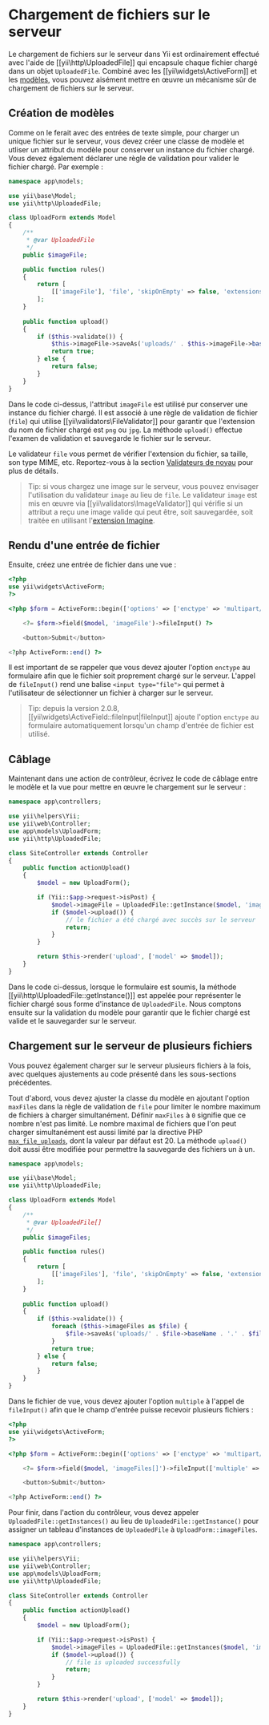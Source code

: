 Chargement de fichiers sur le serveur
=====================================

Le chargement de fichiers sur le serveur dans Yii est ordinairement effectué avec l'aide de [[yii\http\UploadedFile]] qui encapsule chaque fichier chargé dans un objet `UploadedFile`. Combiné avec les [[yii\widgets\ActiveForm]] et les [modèles](structure-models.md), vous pouvez aisément mettre en œuvre un mécanisme sûr de chargement de fichiers sur le serveur.


## Création de modèles <span id="creating-models"></span>

Comme on le ferait avec des entrées de texte simple, pour charger un unique fichier sur le serveur, vous devez créer une classe de modèle et utliser un attribut du modèle pour conserver un instance du fichier chargé. Vous devez également déclarer une règle de validation pour valider le fichier chargé. Par exemple : 

```php
namespace app\models;

use yii\base\Model;
use yii\http\UploadedFile;

class UploadForm extends Model
{
    /**
     * @var UploadedFile
     */
    public $imageFile;

    public function rules()
    {
        return [
            [['imageFile'], 'file', 'skipOnEmpty' => false, 'extensions' => 'png, jpg'],
        ];
    }
    
    public function upload()
    {
        if ($this->validate()) {
            $this->imageFile->saveAs('uploads/' . $this->imageFile->baseName . '.' . $this->imageFile->extension);
            return true;
        } else {
            return false;
        }
    }
}
```

Dans le code ci-dessus, l'attribut `imageFile` est utilisé pur conserver une instance du fichier chargé. Il est associé à une règle de validation de fichier (`file`) qui utilise [[yii\validators\FileValidator]] pour garantir que l'extension du nom de fichier chargé est `png` ou `jpg`. La méthode `upload()` effectue l'examen de validation et sauvegarde le fichier sur le serveur.

Le validateur `file` vous permet de vérifier l'extension du fichier, sa taille, son type MIME, etc. Reportez-vous à la section [Validateurs de noyau](tutorial-core-validators.md#file) pour plus de détails.

> Tip: si vous chargez une image sur le serveur, vous pouvez envisager l'utilisation du validateur `image` au lieu de `file`. Le validateur `image` est mis en œuvre via [[yii\validators\ImageValidator]] qui vérifie si un attribut a reçu une image valide qui peut être, soit sauvegardée, soit traitée en utilisant l'[extension Imagine](https://github.com/yiisoft/yii2-imagine).


## Rendu d'une entrée de fichier <span id="rendering-file-input"></span>

Ensuite, créez une entrée de fichier dans une vue :

```php
<?php
use yii\widgets\ActiveForm;
?>

<?php $form = ActiveForm::begin(['options' => ['enctype' => 'multipart/form-data']]) ?>

    <?= $form->field($model, 'imageFile')->fileInput() ?>

    <button>Submit</button>

<?php ActiveForm::end() ?>
```

Il est important de se rappeler que vous devez ajouter l'option `enctype` au formulaire afin que le fichier soit proprement chargé sur le serveur. L'appel de `fileInput()` rend une balise `<input type="file">` qui permet à l'utilisateur de sélectionner un fichier à charger sur le serveur.

> Tip: depuis la version 2.0.8, [[yii\widgets\ActiveField::fileInput|fileInput]] ajoute l'option `enctype` au formulaire automatiquement lorsqu'un champ d'entrée de fichier est utilisé.

## Câblage <span id="wiring-up"></span>

Maintenant dans une action de contrôleur, écrivez le code de câblage entre le modèle et la vue pour mettre en œuvre le chargement sur le serveur :

```php
namespace app\controllers;

use yii\helpers\Yii;
use yii\web\Controller;
use app\models\UploadForm;
use yii\http\UploadedFile;

class SiteController extends Controller
{
    public function actionUpload()
    {
        $model = new UploadForm();

        if (Yii::$app->request->isPost) {
            $model->imageFile = UploadedFile::getInstance($model, 'imageFile');
            if ($model->upload()) {
                // le fichier a été chargé avec succès sur le serveur
                return;
            }
        }

        return $this->render('upload', ['model' => $model]);
    }
}
```

Dans le code ci-dessus, lorsque le formulaire est soumis, la méthode [[yii\http\UploadedFile::getInstance()]] est appelée pour représenter le fichier chargé sous forme d'instance de `UploadedFile`. Nous comptons ensuite sur la validation du modèle pour garantir que le fichier chargé est valide et le sauvegarder sur le serveur.


## Chargement sur le serveur de plusieurs fichiers  <span id="uploading-multiple-files"></span>

Vous pouvez également charger sur le serveur plusieurs fichiers à la fois, avec quelques ajustements au code présenté dans les sous-sections précédentes.

Tout d'abord, vous devez ajuster la classe du modèle en ajoutant l'option `maxFiles` dans la règle de validation de `file` pour limiter le nombre maximum de fichiers à charger simultanément. Définir `maxFiles` à `0` signifie que ce nombre n'est pas limité. Le nombre maximal de fichiers que l'on peut charger simultanément est aussi limité par la directive PHP [`max_file_uploads`](http://php.net/manual/en/ini.core.php#ini.max-file-uploads), dont la valeur par défaut est 20. La méthode `upload()` doit aussi être modifiée pour permettre la sauvegarde des fichiers un à un.

```php
namespace app\models;

use yii\base\Model;
use yii\http\UploadedFile;

class UploadForm extends Model
{
    /**
     * @var UploadedFile[]
     */
    public $imageFiles;

    public function rules()
    {
        return [
            [['imageFiles'], 'file', 'skipOnEmpty' => false, 'extensions' => 'png, jpg', 'maxFiles' => 4],
        ];
    }
    
    public function upload()
    {
        if ($this->validate()) { 
            foreach ($this->imageFiles as $file) {
                $file->saveAs('uploads/' . $file->baseName . '.' . $file->extension);
            }
            return true;
        } else {
            return false;
        }
    }
}
```

Dans le fichier de vue, vous devez ajouter l'option `multiple` à l'appel de `fileInput()` afin que le champ d'entrée puisse recevoir plusieurs fichiers :
 
```php
<?php
use yii\widgets\ActiveForm;
?>

<?php $form = ActiveForm::begin(['options' => ['enctype' => 'multipart/form-data']]) ?>

    <?= $form->field($model, 'imageFiles[]')->fileInput(['multiple' => true, 'accept' => 'image/*']) ?>

    <button>Submit</button>

<?php ActiveForm::end() ?>
```

Pour finir, dans l'action du contrôleur, vous devez appeler `UploadedFile::getInstances()` au lieu de `UploadedFile::getInstance()` pour assigner un tableau d'instances de `UploadedFile` à `UploadForm::imageFiles`. 

```php
namespace app\controllers;

use yii\helpers\Yii;
use yii\web\Controller;
use app\models\UploadForm;
use yii\http\UploadedFile;

class SiteController extends Controller
{
    public function actionUpload()
    {
        $model = new UploadForm();

        if (Yii::$app->request->isPost) {
            $model->imageFiles = UploadedFile::getInstances($model, 'imageFiles');
            if ($model->upload()) {
                // file is uploaded successfully
                return;
            }
        }

        return $this->render('upload', ['model' => $model]);
    }
}
```
